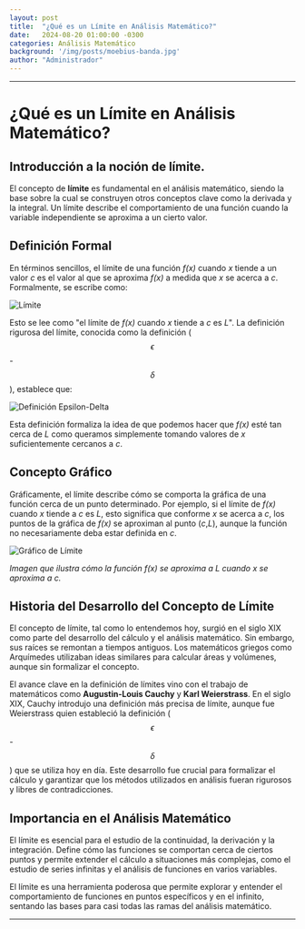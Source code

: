 ```yaml
---
layout: post
title:  "¿Qué es un Límite en Análisis Matemático?"
date:   2024-08-20 01:00:00 -0300
categories: Análisis Matemático
background: '/img/posts/moebius-banda.jpg'
author: "Administrador"
---
```


---

# ¿Qué es un Límite en Análisis Matemático?
## Introducción a la noción de límite.

El concepto de **límite** es fundamental en el análisis matemático, siendo la base sobre la cual se construyen otros 
conceptos clave como la derivada y la integral. Un límite describe el comportamiento de una función cuando la variable 
independiente se aproxima a un cierto valor.

## Definición Formal

En términos sencillos, el límite de una función _f(x)_ cuando _x_ tiende a un valor _c_ es el valor al que se 
aproxima _f(x)_ a medida que _x_ se acerca a _c_. Formalmente, se escribe como:

![Límite](https://latex.codecogs.com/svg.image?\lim_{x\to%20c}f(x)=L)

Esto se lee como "el límite de _f(x)_ cuando _x_ tiende a _c_ es _L_". La definición rigurosa del límite, 
conocida como la definición ($$\epsilon$$ - $$\delta$$), establece que:

![Definición Epsilon-Delta](https://latex.codecogs.com/svg.image?\forall%20\epsilon%20>%200,%20\exists%20\delta%20>%200%20:%200%20<%20|x-c|%20<%20\delta%20\Rightarrow%200%20<%20|f(x)-L|%20<%20\epsilon)

Esta definición formaliza la idea de que podemos hacer que _f(x)_ esté tan cerca de _L_ como queramos simplemente 
tomando valores de _x_ suficientemente cercanos a _c_.

## Concepto Gráfico

Gráficamente, el límite describe cómo se comporta la gráfica de una función cerca de un punto determinado. 
Por ejemplo, si el límite de _f(x)_ cuando _x_ tiende a _c_ es _L_, esto significa que conforme _x_
se acerca a _c_, los puntos de la gráfica de _f(x)_ se aproximan al punto (_c_,_L_), aunque la función no 
necesariamente deba estar definida en _c_.

![Gráfico de Límite](https://upload.wikimedia.org/wikipedia/commons/0/0f/L%C3%ADmite_de_una_funci%C3%B3n.png)

*Imagen que ilustra cómo la función f(x) se aproxima a L cuando x se aproxima a c.*

## Historia del Desarrollo del Concepto de Límite

El concepto de límite, tal como lo entendemos hoy, surgió en el siglo XIX como parte del desarrollo del cálculo y 
el análisis matemático. Sin embargo, sus raíces se remontan a tiempos antiguos. Los matemáticos griegos como Arquímedes 
utilizaban ideas similares para calcular áreas y volúmenes, aunque sin formalizar el concepto.

El avance clave en la definición de límites vino con el trabajo de matemáticos como **Augustin-Louis Cauchy** y 
**Karl Weierstrass**. En el siglo XIX, Cauchy introdujo una definición más precisa de límite, aunque fue Weierstrass 
quien estableció la definición ($$\epsilon$$ - $$\delta$$) que se utiliza hoy en día. Este desarrollo fue crucial para 
formalizar el cálculo y garantizar que los métodos utilizados en análisis fueran rigurosos y libres de contradicciones.

## Importancia en el Análisis Matemático

El límite es esencial para el estudio de la continuidad, la derivación y la integración. Define cómo las funciones se
comportan cerca de ciertos puntos y permite extender el cálculo a situaciones más complejas, como el estudio de series
infinitas y el análisis de funciones en varios variables.

El límite es una herramienta poderosa que permite explorar y entender el comportamiento 
de funciones en puntos específicos y en el infinito, sentando las bases para casi todas las ramas del análisis matemático.

---
